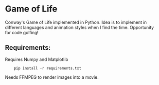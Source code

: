 # Game of Life
Conway's Game of Life implemented in Python.
Idea is to implement in different languages and animation styles when I find the time.
Opportunity for code golfing!

## Requirements:

Requires Numpy and Matplotlib
```
    pip install -r requirements.txt
```

Needs FFMPEG to render images into a movie.
